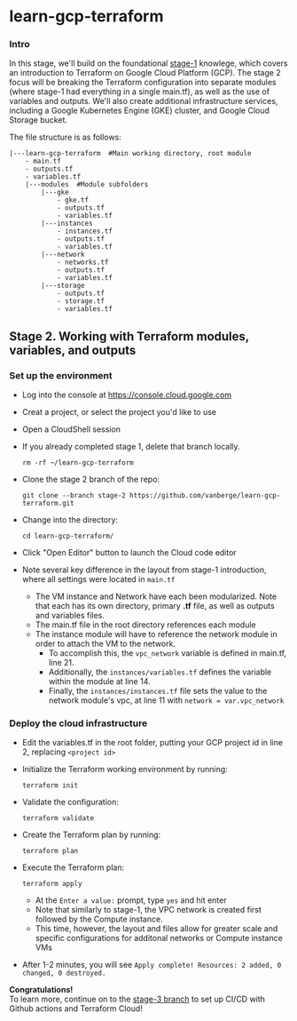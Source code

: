 # learn-gcp-terraform

### Intro
In this stage, we'll build on the foundational [stage-1](https://github.com/vanberge/learn-gcp-terraform/tree/stage-1) knowlege, which covers an introduction to Terraform on Google Cloud Platform (GCP).  The stage 2 focus will be breaking the Terraform configuration into separate modules (where stage-1 had everything in a single main.tf), as well as the use of variables and outputs.  We'll also create additional infrastructure services, including a Google Kubernetes Engine (GKE) cluster, and Google Cloud Storage bucket.

The file structure is as follows:
```
|---learn-gcp-terraform  #Main working directory, root module
    - main.tf
    - outputs.tf
    - variables.tf
    |---modules  #Module subfolders
        |---gke  
            - gke.tf
            - outputs.tf
            - variables.tf
        |---instances
            - instances.tf
            - outputs.tf
            - variables.tf
        |---network
            - networks.tf
            - outputs.tf
            - variables.tf
        |---storage
            - outputs.tf
            - storage.tf
            - variables.tf
```

## Stage 2.  Working with Terraform modules, variables, and outputs

### Set up the environment
* Log into the console at https://console.cloud.google.com
* Creat a project, or select the project you'd like to use
* Open a CloudShell session
* If you already completed stage 1, delete that branch locally.
  ```
  rm -rf ~/learn-gcp-terraform
  ```
* Clone the stage 2 branch of the repo:
  ```
  git clone --branch stage-2 https://github.com/vanberge/learn-gcp-terraform.git
  ```
* Change into the directory:
  ```
  cd learn-gcp-terraform/
  ```
* Click "Open Editor" button to launch the Cloud code editor

* Note several key difference in the layout from stage-1 introduction, where all settings were located in ```main.tf```
  * The VM instance and Network have each been modularized.  Note that each has its own directory, primary **.tf** file, as well as outputs and variables files.
  * The main.tf file in the root directory references each module
  * The instance module will have to reference the network module in order to attach the VM to the network.
     * To accomplish this, the ``vpc_network`` variable is defined in main.tf, line 21.
     * Additionally, the ``instances/variables.tf`` defines the variable within the module at line 14.
     * Finally, the ``instances/instances.tf`` file sets the value to the network module's vpc, at line 11 with ``network = var.vpc_network``

### Deploy the cloud infrastructure
* Edit the variables.tf in the root folder, putting your GCP project id in line 2, replacing ``<project id>``
* Initialize the Terraform working environment by running:
  ```
  terraform init
  ```

* Validate the configuration:
  ```
  terraform validate
  ```

* Create the Terraform plan by running:
  ```
  terraform plan
  ```

* Execute the Terraform plan:
  ```
  terraform apply
  ```
   * At the ``Enter a value:`` prompt, type ``yes`` and hit enter
   * Note that similarly to stage-1, the VPC network is created first followed by the Compute instance.  
   * This time, however, the layout and files allow for greater scale and specific configurations for additonal networks or Compute instance VMs
* After 1-2 minutes, you will see ```Apply complete! Resources: 2 added, 0 changed, 0 destroyed.```

**Congratulations!**  
To learn more, continue on to the [stage-3 branch](https://github.com/vanberge/learn-gcp-terraform/tree/stage-3) to set up CI/CD with Github actions and Terraform Cloud!
